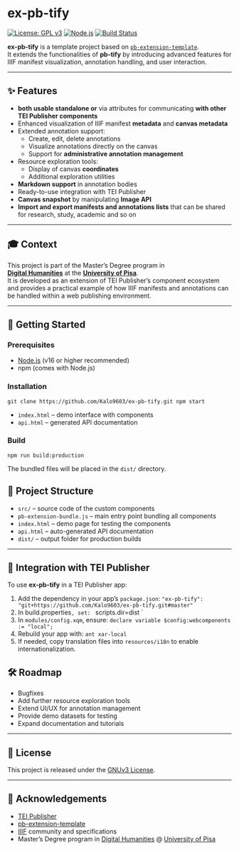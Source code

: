 # ex-pb-tify

[![License: GPL v3](https://img.shields.io/badge/License-GPLv3-blue.svg)](LICENSE)
[![Node.js](https://img.shields.io/badge/Node.js-%3E=16-green.svg)](https://nodejs.org/)
[![Build Status](https://img.shields.io/badge/build-passing-brightgreen.svg)]()

**ex-pb-tify** is a template project based on [`pb-extension-template`](https://github.com/eeditiones/pb-extension-template).  
It extends the functionalities of **pb-tify** by introducing advanced features for IIIF manifest visualization, annotation handling, and user interaction.

---

## ✨ Features

- **both usable standalone or** via attributes for communicating **with other TEI Publisher components**
- Enhanced visualization of IIIF manifest **metadata** and **canvas metadata**
- Extended annotation support:
  - Create, edit, delete annotations
  - Visualize annotations directly on the canvas
  - Support for **administrative annotation management**
- Resource exploration tools:
  - Display of canvas **coordinates**
  - Additional exploration utilities
- **Markdown support** in annotation bodies
- Ready-to-use integration with TEI Publisher
- **Canvas snapshot** by manipulating **Image API**
- **Import and export manifests and annotations lists** that can be shared for research, study, academic and so on

---

## 🎓 Context

This project is part of the Master’s Degree program in  
[**Digital Humanities**](https://infouma.fileli.unipi.it/laurea-magistrale/) at the [**University of Pisa**](https://www.unipi.it/).  
It is developed as an extension of TEI Publisher’s component ecosystem and provides a practical example of how IIIF manifests and annotations can be handled within a web publishing environment.

---

## 🚀 Getting Started

### Prerequisites
- [Node.js](https://nodejs.org/) (v16 or higher recommended)
- npm (comes with Node.js)

### Installation

`git clone https://github.com/Kalo9603/ex-pb-tify.git
npm start`

* `index.html` – demo interface with components
* `api.html` – generated API documentation

### Build

`npm run build:production`

The bundled files will be placed in the `dist/` directory.

## 📂 Project Structure

- `src/` – source code of the custom components  
- `pb-extension-bundle.js` – main entry point bundling all components  
- `index.html` – demo page for testing the components  
- `api.html` – auto-generated API documentation  
- `dist/` – output folder for production builds  

---

## 🔗 Integration with TEI Publisher

To use **ex-pb-tify** in a TEI Publisher app:

1. Add the dependency in your app’s `package.json`:
   `"ex-pb-tify": "git+https://github.com/Kalo9603/ex-pb-tify.git#master" `
2. In build.properties`, set:
    ` scripts.dir=dist `
3. In `modules/config.xqm`, ensure:
    ` declare variable $config:webcomponents := "local"; `
4. Rebuild your app with:
    ` ant xar-local `
5. If needed, copy translation files into `resources/i18n` to enable internationalization.

## 🛠 Roadmap

- Bugfixes
- Add further resource exploration tools  
- Extend UI/UX for annotation management  
- Provide demo datasets for testing  
- Expand documentation and tutorials  

---

## 📜 License

This project is released under the [GNUv3 License](LICENSE).

---

## 🙏 Acknowledgements

- [TEI Publisher](https://teipublisher.com/)  
- [pb-extension-template](https://github.com/eeditiones/pb-extension-template)  
- [IIIF](https://iiif.io/) community and specifications  
- Master’s Degree program in [Digital Humanities](https://infouma.fileli.unipi.it/laurea-magistrale/) @ [University of Pisa](https://www.unipi.it/)

